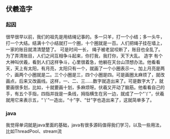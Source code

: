 ## 伏羲造字

### 起因
很早很早以前，我们的祖先是用结绳记事的。多一只羊，打一个小结；多一头牛，打一个大结。结满十个小结就打一个圈，十个圈就是一百。人们把绳子挂在墙上，一家的账目就清清楚楚了。
可是时间一长， 绳子被老鼠咬断了，账目也全乱了。为了弄清账目，人们之间互相争斗起来，你打我，我打你，天下大乱。
造字
有个大神叫伏羲，看到人们这样争斗，心里很着急，他躺在天台山顶想办法。他看看天，天上有太阳，有月亮，太阳只有一个，就画了一个小圈表示一。加上月亮是两个，画两个小圈就是二。三个小圈是三，四个小圈是四。可是画圈太麻烦了，就改画点，后来又改画线。这样，一、二、三……数字就造出来了。可是数字大了，就要画很多划，比如，十就要画十划，多麻烦呀。伏羲又开动了脑筋。他看看自己的手，有五个手指，四指并拢是一条线，拇指横生在另一边，就成了一个“丫”，伏羲就用它来表示五，“丫”一造出，“十”字、“廿”字也造出来了，这就简单多了。

### java
我觉得单词就是java里面的基础，java有很多源码值得我们学习，以及一些用法，比如ThreadPool、stream流
